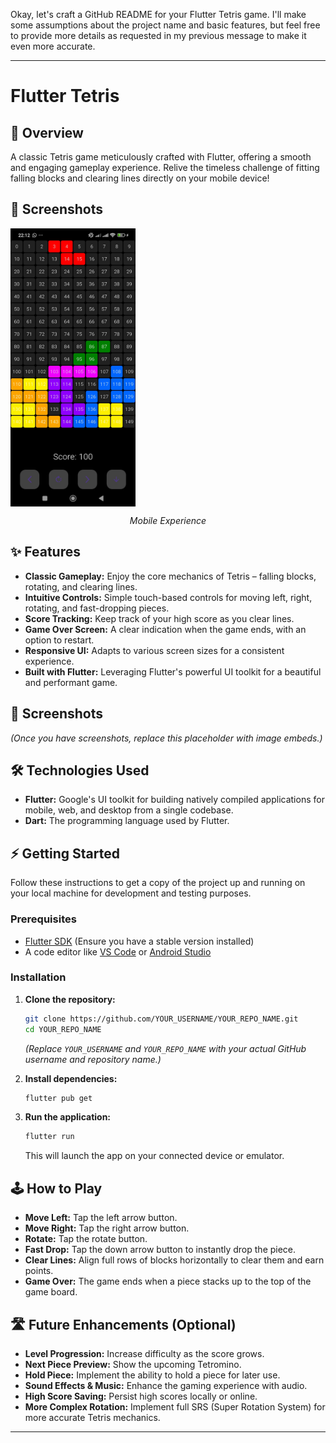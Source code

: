 Okay, let's craft a GitHub README for your Flutter Tetris game. I'll make some assumptions about the project name and basic features, but feel free to provide more details as requested in my previous message to make it even more accurate.

-----

# Flutter Tetris

## 🚀 Overview

A classic Tetris game meticulously crafted with Flutter, offering a smooth and engaging gameplay experience. Relive the timeless challenge of fitting falling blocks and clearing lines directly on your mobile device\!


## 📱 Screenshots

<div align="center">
  <div style="display: flex; flex-direction: row;">
    <img src="asset/Screenshot-tetris.jpg" alt="Mobile Gameplay" width="200"/>

  </div>

  <p><em>Mobile Experience</em></p>
</div>

## ✨ Features

* **Classic Gameplay:** Enjoy the core mechanics of Tetris – falling blocks, rotating, and clearing lines.
* **Intuitive Controls:** Simple touch-based controls for moving left, right, rotating, and fast-dropping pieces.
* **Score Tracking:** Keep track of your high score as you clear lines.
* **Game Over Screen:** A clear indication when the game ends, with an option to restart.
* **Responsive UI:** Adapts to various screen sizes for a consistent experience.
* **Built with Flutter:** Leveraging Flutter's powerful UI toolkit for a beautiful and performant game.

## 📸 Screenshots

*(Once you have screenshots, replace this placeholder with image embeds.)*

## 🛠️ Technologies Used

* **Flutter:** Google's UI toolkit for building natively compiled applications for mobile, web, and desktop from a single codebase.
* **Dart:** The programming language used by Flutter.

## ⚡ Getting Started

Follow these instructions to get a copy of the project up and running on your local machine for development and testing purposes.

### Prerequisites

* [Flutter SDK](https://flutter.dev/docs/get-started/install) (Ensure you have a stable version installed)
* A code editor like [VS Code](https://code.visualstudio.com/) or [Android Studio](https://developer.android.com/studio)

### Installation

1.  **Clone the repository:**

    ```bash
    git clone https://github.com/YOUR_USERNAME/YOUR_REPO_NAME.git
    cd YOUR_REPO_NAME
    ```

    *(Replace `YOUR_USERNAME` and `YOUR_REPO_NAME` with your actual GitHub username and repository name.)*

2.  **Install dependencies:**

    ```bash
    flutter pub get
    ```

3.  **Run the application:**

    ```bash
    flutter run
    ```

    This will launch the app on your connected device or emulator.

## 🕹️ How to Play

* **Move Left:** Tap the left arrow button.
* **Move Right:** Tap the right arrow button.
* **Rotate:** Tap the rotate button.
* **Fast Drop:** Tap the down arrow button to instantly drop the piece.
* **Clear Lines:** Align full rows of blocks horizontally to clear them and earn points.
* **Game Over:** The game ends when a piece stacks up to the top of the game board.

## 🛣️ Future Enhancements (Optional)

* **Level Progression:** Increase difficulty as the score grows.
* **Next Piece Preview:** Show the upcoming Tetromino.
* **Hold Piece:** Implement the ability to hold a piece for later use.
* **Sound Effects & Music:** Enhance the gaming experience with audio.
* **High Score Saving:** Persist high scores locally or online.
* **More Complex Rotation:** Implement full SRS (Super Rotation System) for more accurate Tetris mechanics.

-----